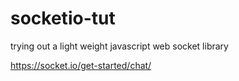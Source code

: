 # socketio-tut
trying out a light weight javascript web socket library


https://socket.io/get-started/chat/
